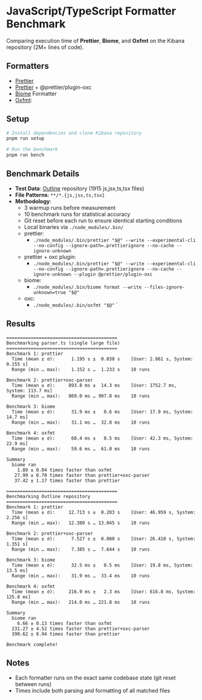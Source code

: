 # JavaScript/TypeScript Formatter Benchmark

Comparing execution time of **Prettier**, **Biome**, and **Oxfmt** on the Kibana repository (2M+ lines of code).

## Formatters

- [Prettier](https://prettier.io/)
- [Prettier](https://prettier.io/) + @prettier/plugin-oxc
- [Biome](https://biomejs.dev/) Formatter
- [Oxfmt](https://oxc.rs):

## Setup

```bash
# Install dependencies and clone Kibana repository
pnpm run setup

# Run the benchmark
pnpm run bench
```

## Benchmark Details

- **Test Data**: [Outline](https://github.com/outline/outline) repository (1915 js,jsx,ts,tsx files)
- **File Patterns**: `**/*.{js,jsx,ts,tsx}`
- **Methodology**:
  - 3 warmup runs before measurement
  - 10 benchmark runs for statistical accuracy
  - Git reset before each run to ensure identical starting conditions
  - Local binaries via `./node_modules/.bin/`
  - prettier:
    - `./node_modules/.bin/prettier "$@" --write --experimental-cli --no-config --ignore-path=.prettierignore --no-cache --ignore-unknown`
  - prettier + oxc plugin:
    - `./node_modules/.bin/prettier "$@" --write --experimental-cli --no-config --ignore-path=.prettierignore --no-cache --ignore-unknown --plugin @prettier/plugin-oxc`
  - biome:
    - `./node_modules/.bin/biome format --write --files-ignore-unknown=true "$@"`
  - oxc:
    - `./node_modules/.bin/oxfmt "$@"`
`

## Results

<!-- BENCHMARK_RESULTS_START -->
```
=========================================
Benchmarking parser.ts (single large file)
=========================================
Benchmark 1: prettier
  Time (mean ± σ):      1.195 s ±  0.030 s    [User: 2.861 s, System: 0.155 s]
  Range (min … max):    1.152 s …  1.233 s    10 runs
 
Benchmark 2: prettier+oxc-parser
  Time (mean ± σ):     893.8 ms ±  14.3 ms    [User: 1752.7 ms, System: 113.7 ms]
  Range (min … max):   869.0 ms … 907.8 ms    10 runs
 
Benchmark 3: biome
  Time (mean ± σ):      31.9 ms ±   0.6 ms    [User: 17.9 ms, System: 14.7 ms]
  Range (min … max):    31.1 ms …  32.8 ms    10 runs
 
Benchmark 4: oxfmt
  Time (mean ± σ):      60.4 ms ±   0.5 ms    [User: 42.3 ms, System: 22.9 ms]
  Range (min … max):    59.6 ms …  61.0 ms    10 runs
 
Summary
  biome ran
    1.89 ± 0.04 times faster than oxfmt
   27.99 ± 0.70 times faster than prettier+oxc-parser
   37.42 ± 1.17 times faster than prettier

=========================================
Benchmarking Outline repository
=========================================
Benchmark 1: prettier
  Time (mean ± σ):     12.713 s ±  0.203 s    [User: 46.959 s, System: 2.256 s]
  Range (min … max):   12.380 s … 13.045 s    10 runs
 
Benchmark 2: prettier+oxc-parser
  Time (mean ± σ):      7.527 s ±  0.080 s    [User: 26.410 s, System: 1.351 s]
  Range (min … max):    7.385 s …  7.644 s    10 runs
 
Benchmark 3: biome
  Time (mean ± σ):      32.5 ms ±   0.5 ms    [User: 19.8 ms, System: 13.5 ms]
  Range (min … max):    31.9 ms …  33.4 ms    10 runs
 
Benchmark 4: oxfmt
  Time (mean ± σ):     216.9 ms ±   2.3 ms    [User: 616.8 ms, System: 125.8 ms]
  Range (min … max):   214.0 ms … 221.8 ms    10 runs
 
Summary
  biome ran
    6.66 ± 0.13 times faster than oxfmt
  231.27 ± 4.52 times faster than prettier+oxc-parser
  390.62 ± 8.94 times faster than prettier

Benchmark complete!
```
<!-- BENCHMARK_RESULTS_END -->

## Notes

- Each formatter runs on the exact same codebase state (git reset between runs)
- Times include both parsing and formatting of all matched files

